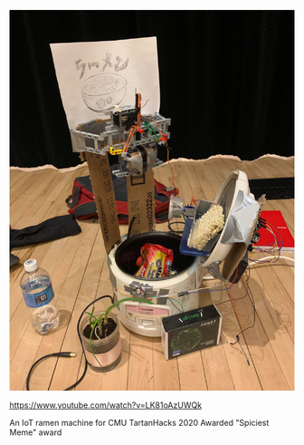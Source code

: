 ![ramen-bot](https://github.com/atomicapple0/ramen_bot/blob/master/86295478_514004316165920_3055537569434435584_n.jpg)

https://www.youtube.com/watch?v=LK81oAzUWQk

An IoT ramen machine for CMU TartanHacks 2020
Awarded "Spiciest Meme" award
